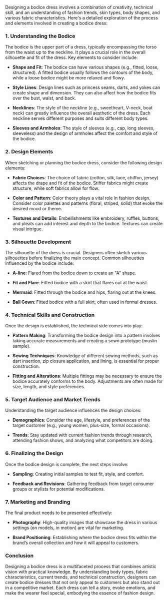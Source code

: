 Designing a bodice dress involves a combination of creativity, technical skill, and an understanding of fashion trends, skin types, body shapes, and various fabric characteristics. Here's a detailed exploration of the process and elements involved in creating a bodice dress:

### 1. **Understanding the Bodice**

The bodice is the upper part of a dress, typically encompassing the torso from the waist up to the neckline. It plays a crucial role in the overall silhouette and fit of the dress. Key elements to consider include:

- **Shape and Fit**: The bodice can have various shapes (e.g., fitted, loose, structured). A fitted bodice usually follows the contours of the body, while a loose bodice might be more relaxed and flowy.
  
- **Style Lines**: Design lines such as princess seams, darts, and yokes can create shape and dimension. They can also affect how the bodice fits over the bust, waist, and back.

- **Necklines**: The style of the neckline (e.g., sweetheart, V-neck, boat neck) can greatly influence the overall aesthetic of the dress. Each neckline serves different purposes and suits different body types.

- **Sleeves and Armholes**: The style of sleeves (e.g., cap, long sleeves, sleeveless) and the design of armholes affect the comfort and style of the bodice.

### 2. **Design Elements**

When sketching or planning the bodice dress, consider the following design elements:

- **Fabric Choices**: The choice of fabric (cotton, silk, lace, chiffon, jersey) affects the drape and fit of the bodice. Stiffer fabrics might create structure, while soft fabrics allow for flow.

- **Color and Pattern**: Color theory plays a vital role in fashion design. Consider color palettes and patterns (floral, striped, solid) that evoke the desired mood or theme.

- **Textures and Details**: Embellishments like embroidery, ruffles, buttons, and pleats can add interest and depth to the bodice. Textures can create visual intrigue.

### 3. **Silhouette Development**

The silhouette of the dress is crucial. Designers often sketch various silhouettes before finalizing the main concept. Common silhouettes influenced by the bodice include:

- **A-line**: Flared from the bodice down to create an "A" shape.
  
- **Fit and Flare**: Fitted bodice with a skirt that flares out at the waist.

- **Mermaid**: Fitted through the bodice and hips, flaring out at the knees.

- **Ball Gown**: Fitted bodice with a full skirt, often used in formal dresses.

### 4. **Technical Skills and Construction**

Once the design is established, the technical side comes into play:

- **Pattern Making**: Transforming the bodice design into a pattern involves taking accurate measurements and creating a sewn prototype (muslin sample).

- **Sewing Techniques**: Knowledge of different sewing methods, such as dart insertion, zip closure application, and lining, is essential for proper construction.

- **Fitting and Alterations**: Multiple fittings may be necessary to ensure the bodice accurately conforms to the body. Adjustments are often made for size, length, and style preferences.

### 5. **Target Audience and Market Trends**

Understanding the target audience influences the design choices:

- **Demographics**: Consider the age, lifestyle, and preferences of the target customer (e.g., young women, plus-size, formal occasions).

- **Trends**: Stay updated with current fashion trends through research, attending fashion shows, and analyzing what competitors are doing.

### 6. **Finalizing the Design**

Once the bodice design is complete, the next steps involve:

- **Sampling**: Creating initial samples to test fit, style, and comfort.

- **Feedback and Revisions**: Gathering feedback from target consumer groups or stylists for potential modifications.

### 7. **Marketing and Branding**

The final product needs to be presented effectively:

- **Photography**: High-quality images that showcase the dress in various settings (on models, in motion) are vital for marketing.

- **Brand Positioning**: Establishing where the bodice dress fits within the brand’s overall collection and how it will appeal to customers.

### Conclusion

Designing a bodice dress is a multifaceted process that combines artistic vision with practical knowledge. By understanding body types, fabric characteristics, current trends, and technical construction, designers can create bodice dresses that not only appeal to customers but also stand out in a competitive market. Each dress can tell a story, evoke emotions, and make the wearer feel special, embodying the essence of fashion design.